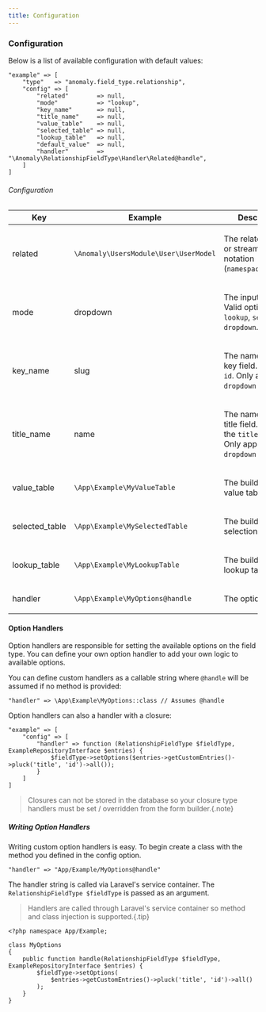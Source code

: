 ```yaml
---
title: Configuration
---
```


### Configuration

Below is a list of available configuration with default values:

    "example" => [
        "type"   => "anomaly.field_type.relationship",
        "config" => [
            "related"        => null,
            "mode"           => "lookup",
            "key_name"       => null,
            "title_name"     => null,
            "value_table"    => null,
            "selected_table" => null,
            "lookup_table"   => null,
            "default_value"  => null,
            "handler"        => "\Anomaly\RelationshipFieldType\Handler\Related@handle",
        ]
    ]

###### Configuration

<table class="table table-bordered table-striped">

<thead>

<tr>

<th>Key</th>

<th>Example</th>

<th>Description</th>

</tr>

</thead>

<tbody>

<tr>

<td>

related

</td>

<td>

`\Anomaly\UsersModule\User\UserModel`

</td>

<td>

The related model or stream dot notation (`namespace.stream`).

</td>

</tr>

<tr>

<td>

mode

</td>

<td>

dropdown

</td>

<td>

The input mode. Valid options are `lookup`, `search`, and `dropdown`.

</td>

</tr>

<tr>

<td>

key_name

</td>

<td>

slug

</td>

<td>

The name of the key field. Default is `id`. Only applies to `dropdown` mode.

</td>

</tr>

<tr>

<td>

title_name

</td>

<td>

name

</td>

<td>

The name of the title field. Default is the `title_column`. Only applies to `dropdown` mode.

</td>

</tr>

<tr>

<td>

value_table

</td>

<td>

`\App\Example\MyValueTable`

</td>

<td>

The builder for the value table.

</td>

</tr>

<tr>

<td>

selected_table

</td>

<td>

`\App\Example\MySelectedTable`

</td>

<td>

The builder for the selections table.

</td>

</tr>

<tr>

<td>

lookup_table

</td>

<td>

`\App\Example\MyLookupTable`

</td>

<td>

The builder for the lookup table.

</td>

</tr>

<tr>

<td>

handler

</td>

<td>

`\App\Example\MyOptions@handle`

</td>

<td>

The option handler.

</td>

</tr>

</tbody>

</table>


#### Option Handlers

Option handlers are responsible for setting the available options on the field type. You can define your own option handler to add your own logic to available options.

You can define custom handlers as a callable string where `@handle` will be assumed if no method is provided:

    "handler" => \App\Example\MyOptions::class // Assumes @handle

Option handlers can also a handler with a closure:

    "example" => [
        "config" => [
            "handler" => function (RelationshipFieldType $fieldType, ExampleRepositoryInterface $entries) {
                $fieldType->setOptions($entries->getCustomEntries()->pluck('title', 'id')->all());
            }
        ]
    ]

> Closures can not be stored in the database so your closure type handlers must be set / overridden from the form builder.{.note}


##### Writing Option Handlers

Writing custom option handlers is easy. To begin create a class with the method you defined in the config option.

    "handler" => "App/Example/MyOptions@handle"

The handler string is called via Laravel's service container. The `RelationshipFieldType $fieldType` is passed as an argument.

> Handlers are called through Laravel's service container so method and class injection is supported.{.tip}

    <?php namespace App/Example;

    class MyOptions
    {
        public function handle(RelationshipFieldType $fieldType, ExampleRepositoryInterface $entries) {
            $fieldType->setOptions(
                $entries->getCustomEntries()->pluck('title', 'id')->all()
            );
        }
    }

